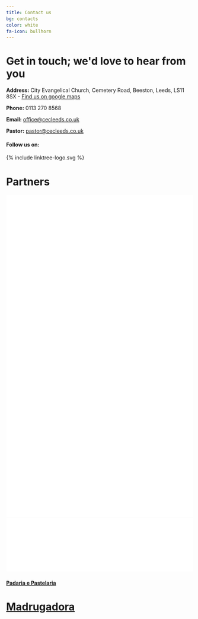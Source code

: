 ```yaml
---
title: Contact us
bg: contacts
color: white
fa-icon: bullhorn
---
```


# Get in touch; we'd love to hear from you

<i class="fa fa-map-marker" aria-hidden="true" style="color:white"></i>  **Address:** City Evangelical Church, Cemetery Road, Beeston, Leeds, LS11 8SX - [Find us on google maps](https://goo.gl/maps/EoD83hYx9Lob5TpK6) <i class="fa fa-external-link" aria-hidden="true" style="color:white"></i>

<i class="fa fa-phone" aria-hidden="true" style="color:white"></i>  **Phone:** 0113 270 8568

<i class="fa fa-envelope-o" aria-hidden="true" style="color:white"></i>  **Email:** [office@cecleeds.co.uk](mailto:office@cecleeds.co.uk)

<i class="fa fa-address-book-o" aria-hidden="true" style="color:white"></i>  **Pastor:** [pastor@cecleeds.co.uk](mailto:pastor@cecleeds.co.uk)

#### Follow us on:
<div class="contactus">
  <div class="col s12 organiser-logo">
    {% include linktree-logo.svg %}
  </div>
  <div class="SocialBox">
    <div><a href="https://www.twitter.com/cecleeds/" target="blank"><i class="fa fa-twitter"></i></a></div>
    <div><a href="https://www.instagram.com/cecleeds/?hl=en" target="blank"><i class="fa fa-instagram"></i></a></div>
    <div><a href="https://www.facebook.com/CECLeeds/" target="blank"><i class="fa fa-facebook"></i></a></div>
    <div><a href="https://www.youtube.com/channel/UCALb0SwFaFdPY2gwOesvb_g" target="blank"><i class="fa fa-youtube-play"></i></a></div>
    <div><a href="https://www.github.com/cecleeds" target="blank"><i class="fa fa-github"></i></a></div>
  </div>
</div>

# Partners
<div class="row partners">
  <div class="col s12 partner valign">
    <a href="http://subvisual.co" target="blank"><img src="img/contacts/subvisual.png"/></a>
  </div>
  <div class="col s12 partner full-width valign">
    <a href="http://eurotux.com" target="blank"><img src="img/contacts/eurotux.png"/></a>
  </div>
  <div class="col s12 partner valign">
    <a href="https://www.facebook.com/padariaepastelaria.madrugadora" target="blank">
      <h4> Padaria e Pastelaria </h4>
      <h1> Madrugadora </h1>
    </a>
  </div>
</div>
